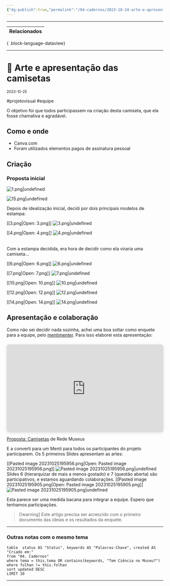 ```yaml
---
{"dg-publish":true,"permalink":"/04-cadernos/2023-10-24-arte-e-apresentacao-das-camisetas/","tags":["🧠️/📝️/🌱️"],"created":"2023-10-25T18:57:32.654-03:00","updated":"2023-10-25T20:06:37.393-03:00"}
---
```



***
| Relacionados |
| ------------ |

{ .block-language-dataview}
***





#  🌱️ Arte e apresentação das camisetas 
<small>2023-10-25</small>

#projetovisual #equipe

O objetivo foi que todos participassem na criação desta camiseta, que ela fosse chamativa e agradável.

## Como e onde

- Canva.com
- Foram utilizados elementos pagos de assinatura pessoal

## Criação

### Proposta inicial

![1.png|undefined](/img/user/1.png)


![15.png|undefined](/img/user/15.png)

Depois de idealização inicial, decidi por dois principais modelos de estampa:



[[3.png|Open: 3.png]]
![3.png|undefined](/img/user/3.png)

[[4.png|Open: 4.png]]
![4.png|undefined](/img/user/4.png)
<br><br><br>
Com a estampa decidida, era hora de decidir como ela viraria uma camiseta…

[[6.png|Open: 6.png]]
![6.png|undefined](/img/user/6.png)

[[7.png|Open: 7.png]]
![7.png|undefined](/img/user/7.png)

[[10.png|Open: 10.png]]
![10.png|undefined](/img/user/10.png)

[[12.png|Open: 12.png]]
![12.png|undefined](/img/user/12.png)

[[14.png|Open: 14.png]]
![14.png|undefined](/img/user/14.png)

## Apresentação e colaboração

Como não sei decidir nada sozinha, achei uma boa soltar como enquete para a equipe, pelo [mentimenter](https://www.mentimeter.com/pt-BR). 
Para isso elaborei esta apresentação:

<div style="position: relative; width: 100%; height: 0; padding-top: 56.2225%;
 padding-bottom: 0; box-shadow: 0 2px 8px 0 rgba(63,69,81,0.16); margin-top: 1.6em; margin-bottom: 0.9em; overflow: hidden;
 border-radius: 8px; will-change: transform;">
  <iframe loading="lazy" style="position: absolute; width: 100%; height: 100%; top: 0; left: 0; border: none; padding: 0;margin: 0;"
    src="https:&#x2F;&#x2F;www.canva.com&#x2F;design&#x2F;DAFyM2swRYc&#x2F;view?embed" allowfullscreen="allowfullscreen" allow="fullscreen">
  </iframe>
</div>
<a href="https:&#x2F;&#x2F;www.canva.com&#x2F;design&#x2F;DAFyM2swRYc&#x2F;view?utm_content=DAFyM2swRYc&amp;utm_campaign=designshare&amp;utm_medium=embeds&amp;utm_source=link" target="_blank" rel="noopener">Proposta: Camisetas</a> de Rede Museus


E a converti para um Menti para todos os participantes do projeto participarem. Os 5 primeiros Slides apresentam as artes:

[[Pasted image 20231025195956.png|Open: Pasted image 20231025195956.png]]
![Pasted image 20231025195956.png|undefined](/img/user/Pasted%20image%2020231025195956.png)
Slides 6 (hierarquizar de mais a menos gostado) e 7 (questão aberta) são participativos, e estamos aguardando colaborações.
[[Pasted image 20231025195905.png|Open: Pasted image 20231025195905.png]]
![Pasted image 20231025195905.png|undefined](/img/user/Pasted%20image%2020231025195905.png)

Esta parece ser uma medida bacana para integrar a equipe. Espero que tenhamos participações.

>[!warning] Este artigo precisa ser acrescido com o primeiro documento das ideias e os resultados da enquete. 


***
### Outras notas com o mesmo tema


``` dataview
table  status AS "Status", keywords AS "Palavras-Chave", created AS "Criado em:"
from "04. Cadernos"
where tema = this.tema OR contains(keywords, "Tem Ciência no Museu?") 
where folhan != this.folhan
sort updated DESC
LIMIT 10
```

***





